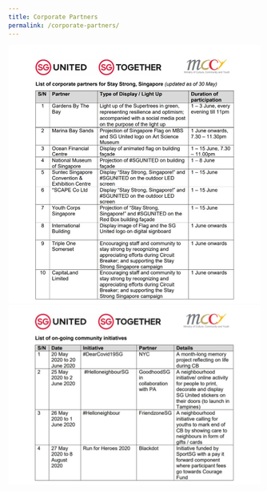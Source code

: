 ```yaml
---
title: Corporate Partners
permalink: /corporate-partners/
---
```

![CP1](/images/CP1.JPG)
![CP2](/images/CP2.JPG)
